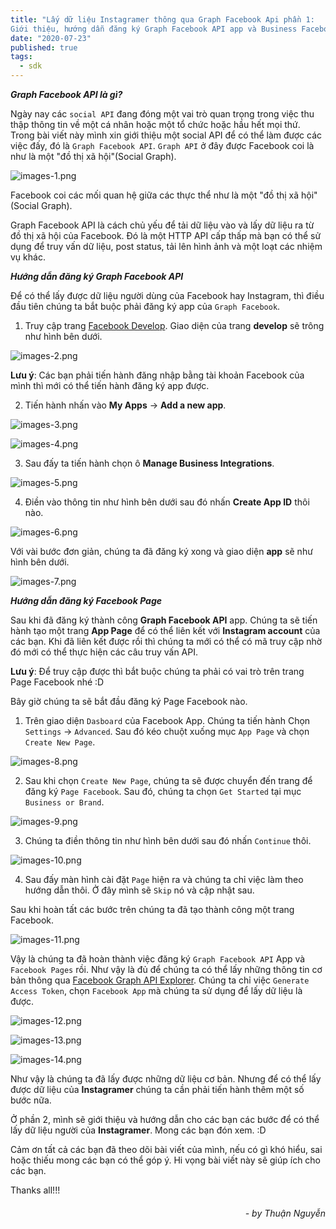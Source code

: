 ```yaml
---
title: "Lấy dữ liệu Instagramer thông qua Graph Facebook Api phần 1:
Giới thiệu, hướng dẫn đăng ký Graph Facebook API app và Business Facebook Page."
date: "2020-07-23"
published: true
tags:
  - sdk
---
```

***Graph Facebook API là gì?***

Ngày nay các `social API` đang đóng một vai trò quan trọng trong việc thu thập thông tin về một cá nhân hoặc một tổ chức hoặc hầu hết mọi thứ. Trong bài viết này mình xin giới thiệu một social API để có thể làm được các việc đấy, đó là `Graph Facebook API`.
`Graph API` ở đây được Facebook coi là như là một "đồ thị xã hội"(Social Graph).

![images-1.png](/images-1.png)

Facebook coi các mối quan hệ giữa các thực thể như là một "đồ thị xã hội"(Social Graph).

Graph Facebook API là cách chủ yếu để tải dữ liệu vào và lấy dữ liệu ra từ đồ thị xã hội của Facebook. Đó là một HTTP API cấp thấp mà bạn có thể sử dụng để truy vấn dữ liệu, post status, tải lên hình ảnh và một loạt các nhiệm vụ khác.

***Hướng dẫn đăng ký Graph Facebook API***

Để có thể lấy được dữ liệu người dùng của Facebook hay Instagram, thì điều đầu tiên chúng ta bắt buộc phải đăng ký app của `Graph Facebook`.
  1. Truy cập trang [Facebook Develop](https://developers.facebook.com/). Giao diện của trang __develop__ sẽ trông như hình bên dưới.

  ![images-2.png](/images-2.png)

  __Lưu ý__: Các bạn phải tiến hành đăng nhập bằng tài khoản Facebook của mình thì mới có thể tiến hành đăng ký app được.

  2. Tiến hành nhấn vào __My Apps__ -> __Add a new app__.

  ![images-3.png](/images-3.png)<br>

  ![images-4.png](/images-4.png)<br>

  3. Sau đấy ta tiến hành chọn ô __Manage Business Integrations__.

  ![images-5.png](/images-5.png)<br>

  4. Điền vào thông tin như hình bên dưới sau đó nhấn __Create App ID__ thôi nào.

  ![images-6.png](/images-6.png)<br>

Với vài bước đơn giản, chúng ta đã đăng ký xong và giao diện __app__ sẽ như hình bên dưới.

  ![images-7.png](/images-7.png)<br>

***Hướng dẫn đăng ký Facebook Page***

Sau khi đã đăng ký thành công __Graph Facebook API__ app. Chúng ta sẽ tiến hành tạo một trang __App Page__ để có thể liên kết với __Instagram account__ của các bạn. Khi đã liên kết được rồi thì chúng ta mới có thể có mã truy cập nhờ đó mới có thể thực hiện các câu truy vấn API.

__Lưu ý__: Để truy cập được thì bắt buộc chúng ta phải có vai trò trên trang Page Facebook nhé :D

Bây giờ chúng ta sẽ bắt đầu đăng ký Page Facebook nào.<br>

  1. Trên giao diện `Dasboard` của Facebook App. Chúng ta tiến hành Chọn `Settings` -> `Advanced`. Sau đó kéo chuột xuống mục `App Page` và chọn `Create New Page`.

  ![images-8.png](/images-8.png)<br>

  2. Sau khi chọn `Create New Page`, chúng ta sẽ được chuyển đến trang để đăng ký `Page Facebook`. Sau đó, chúng ta chọn `Get Started` tại mục `Business or Brand`.

  ![images-9.png](/images-9.png)<br>

  3. Chúng ta điền thông tin như hình bên dưới sau đó nhấn `Continue` thôi.

  ![images-10.png](/images-10.png)<br>

  4. Sau đấy màn hình cài đặt `Page` hiện ra và chúng ta chỉ việc làm theo hướng dẫn thôi. Ở đây mình sẽ `Skip` nó và cập nhật sau.

Sau khi hoàn tất các bước trên chúng ta đã tạo thành công một trang Facebook.

  ![images-11.png](/images-11.png)<br>

Vậy là chúng ta đã hoàn thành việc đăng ký `Graph Facebook API` App và `Facebook Pages` rồi. Như vậy là đủ để chúng ta có thể lấy những thông tin cơ bản thông qua [Facebook Graph API Explorer](https://developers.facebook.com/tools/explorer). Chúng ta chỉ việc `Generate Access Token`, chọn `Facebook App` mà chúng ta sử dụng để lấy dữ liệu là được.

![images-12.png](/images-12.png)

![images-13.png](/images-13.png)

![images-14.png](/images-14.png)

Như vậy là chúng ta đã lấy được những dữ liệu cơ bản. Nhưng để có thể lấy được dữ liệu của __Instagramer__ chúng ta cần phải tiến hành thêm một số bước nữa.

Ở phần 2, mình sẽ giới thiệu và hướng dẫn cho các bạn các bước để có thể lấy dữ liệu người của __Instagramer__. Mong các bạn đón xem. :D

Cảm ơn tất cả các bạn đã theo dõi bài viết của mình, nếu có gì khó hiểu, sai hoặc thiếu mong các bạn có thể góp ý. Hi vọng bài viết này sẽ giúp ích cho các bạn.

Thanks all!!!

######                    *<div style="text-align: right"> - by Thuận Nguyễn </div>*